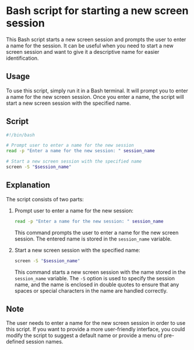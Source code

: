 # Bash script for starting a new screen session

This Bash script starts a new screen session and prompts the user to enter a name for the session. It can be useful when you need to start a new screen session and want to give it a descriptive name for easier identification.

## Usage

To use this script, simply run it in a Bash terminal. It will prompt you to enter a name for the new screen session. Once you enter a name, the script will start a new screen session with the specified name.

## Script

```bash
#!/bin/bash

# Prompt user to enter a name for the new session
read -p "Enter a name for the new session: " session_name

# Start a new screen session with the specified name
screen -S "$session_name"
```

## Explanation

The script consists of two parts:

1. Prompt user to enter a name for the new session:

   ```bash
   read -p "Enter a name for the new session: " session_name
   ```

   This command prompts the user to enter a name for the new screen session. The entered name is stored in the `session_name` variable.

2. Start a new screen session with the specified name:

   ```bash
   screen -S "$session_name"
   ```

   This command starts a new screen session with the name stored in the `session_name` variable. The `-S` option is used to specify the session name, and the name is enclosed in double quotes to ensure that any spaces or special characters in the name are handled correctly.

## Note

The user needs to enter a name for the new screen session in order to use this script. If you want to provide a more user-friendly interface, you could modify the script to suggest a default name or provide a menu of pre-defined session names.

